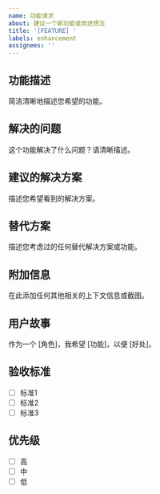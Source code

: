 ```yaml
---
name: 功能请求
about: 建议一个新功能或改进想法
title: '[FEATURE] '
labels: enhancement
assignees: ''
---
```


## 功能描述
简洁清晰地描述您希望的功能。

## 解决的问题
这个功能解决了什么问题？请清晰描述。

## 建议的解决方案
描述您希望看到的解决方案。

## 替代方案
描述您考虑过的任何替代解决方案或功能。

## 附加信息
在此添加任何其他相关的上下文信息或截图。

## 用户故事
作为一个 [角色]，我希望 [功能]，以便 [好处]。

## 验收标准
- [ ] 标准1
- [ ] 标准2
- [ ] 标准3

## 优先级
- [ ] 高
- [ ] 中
- [ ] 低 